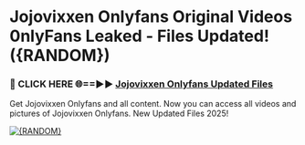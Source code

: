 # Jojovixxen Onlyfans Original Videos 0nlyFans Leaked - Files Updated! ({RANDOM})

<h3>🔴 CLICK HERE 🌐==►► <a href="https://betterlinks.top/A2PfLJ" rel="nofollow">Jojovixxen Onlyfans Updated Files</a></h3>

Get Jojovixxen Onlyfans and all content. Now you can access all videos and pictures of Jojovixxen Onlyfans. New Updated Files 2025!

[![{RANDOM}](https://i.imgur.com/ppqm5kG.gif)](https://betterlinks.top/A2PfLJ)